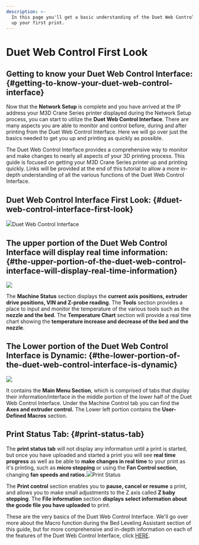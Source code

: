 ```yaml
---
description: >-
  In this page you'll get a basic understanding of the Duet Web Control and set
  up your first print.
---
```


# Duet Web Control First Look

## Getting to know your Duet Web Control Interface: {#getting-to-know-your-duet-web-control-interface}

Now that the **Network Setup** is complete and you have arrived at the IP address your M3D Crane Series printer displayed during the Network Setup process, you can start to utilize the **Duet Web Control Interface**. There are many aspects you are able to monitor and control before, during and after printing from the Duet Web Control Interface. Here we will go over just the basics needed to get you up and printing as quickly as possible.

The Duet Web Control Interface provides a comprehensive way to monitor and make changes to nearly all aspects of your 3D printing process. This guide is focused on getting your M3D Crane Series printer up and printing quickly. Links will be provided at the end of this tutorial to allow a more in-depth understanding of all the various functions of the Duet Web Control Interface.

## Duet Web Control Interface First Look: {#duet-web-control-interface-first-look}

![](https://blobscdn.gitbook.com/v0/b/gitbook-28427.appspot.com/o/assets%2F-LHsKN4t1c1PNlAAcU9y%2F-LP-5vz93KzLSBZHRNPk%2F-LP-9H6WvjshsigVvllx%2FDuet1.png?alt=media&token=6c072165-cb35-4184-9dbc-a37aa2fdae67)Duet Web Control Interface

## The upper portion of the Duet Web Control Interface will display real time information: {#the-upper-portion-of-the-duet-web-control-interface-will-display-real-time-information}

![](https://blobscdn.gitbook.com/v0/b/gitbook-28427.appspot.com/o/assets%2F-LHsKN4t1c1PNlAAcU9y%2F-LP-KHnOi0PK10VX4-4_%2F-LP-PBf5cyt2o9I3Tp3l%2FDuet1.png?alt=media&token=1a28a08d-eff9-4f4a-9887-df6bf4c13af3)

The **Machine Status** section displays the **current axis positions, extruder drive positions, VIN and Z-probe reading**. The **Tools** section provides a place to input and monitor the temperature of the various tools such as the **nozzle and the bed**. The **Temperature Chart** section will provide a real time chart showing the **temperature increase and decrease of the bed and the nozzle**.

## The Lower portion of the Duet Web Control Interface is Dynamic: {#the-lower-portion-of-the-duet-web-control-interface-is-dynamic}

![](https://blobscdn.gitbook.com/v0/b/gitbook-28427.appspot.com/o/assets%2F-LHsKN4t1c1PNlAAcU9y%2F-LP-KHnOi0PK10VX4-4_%2F-LP-Qs1EIkn4NcqwWhKW%2FDuet5.png?alt=media&token=ebccf83b-80cf-47e5-9b36-89aebd2fcf29)

 It contains the **Main Menu Section**, which is comprised of tabs that display their information/interface in the middle portion of the lower half of the Duet Web Control Interface. Under the Machine Control tab you can find the **Axes and extruder control.** The Lower left portion contains the **User-Defined Macros** section.

## Print Status Tab: {#print-status-tab}

The **print status tab** will not display any information until a print is started, but once you have uploaded and started a print you will see **real time progress** as well as be able to **make changes in real time** to your print as it's printing, such as **micro stepping** or using the **Fan Control section**, changing **fan speeds and ratios.**![](https://blobscdn.gitbook.com/v0/b/gitbook-28427.appspot.com/o/assets%2F-LHsKN4t1c1PNlAAcU9y%2F-LP-KHnOi0PK10VX4-4_%2F-LP-SQWEQ_EBfoIFaQC7%2FDuet6.png?alt=media&token=13653cee-5309-47a2-b48a-a488f8bd9360)Print Status

 The **Print control** section enables you to **pause, cancel or resume** a print, and allows you to make small adjustments to the Z axis called **Z baby stepping**. The **File information** section **displays select information about the gcode file you have uploaded** to print.

These are the very basics of the Duet Web Control Interface. We'll go over more about the Macro function during the Bed Leveling Assistant section of this guide, but for more comprehensive and in-depth information on each of the features of the Duet Web Control Interface, click [HERE](https://duet3d.dozuki.com/Wiki/Duet_Web_Control_Manual#Section_Overview).

